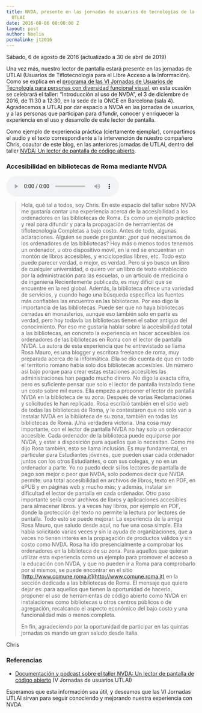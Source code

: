 ```yaml
---
title: NVDA, presente en las jornadas de usuarios de tecnologías de la información
  UTLAI
date: 2016-08-06 00:00:00 Z
layout: post
author: Noelia
permalink: jt2016
---
```


<footer>Sábado, 6 de agosto de 2016 (actualizado a 30 de abril de 2019)</footer>

Una vez más, nuestro lector de pantalla estará presente en las jornadas de UTLAI (Usuarios de Tiflotecnología para el Libre Acceso a la Información).
Como se explica en el [programa de las VI Jornadas de Usuarios de Tecnología para personas con diversidad funcional visual](http://www.utlai.org/programa-de-las-vi-jornadas-de-usuarios-de-tecnologia-para-personas-con-diversidad-funcional-visual/), en esta ocasión se celebrará el taller: “Introducción al uso de NVDA”, el 3 de diciembre de 2016, de 11:30 a 12:30, en la sede de la ONCE en Barcelona (sala 4).
Agradecemos a UTLAI por dar espacio a NVDA en las jornadas de usuarios, y a las personas que participan para difundir, conocer y enriquecer la experiencia en el uso y desarrollo de este lector de pantalla.

Como ejemplo de experiencia práctica (ciertamente ejemplar), compartimos el audio y el texto correspondiente a la intervención de nuestro compañero Chris, coautor de este blog, en las anteriores jornadas de UTLAI, dentro del taller [NVDA: Un lector de pantalla de código abierto](http://www.utlai.org/nvda-un-lector-de-pantallas-de-codigo-abierto/).

### Accesibilidad en bibliotecas de Roma mediante NVDA ###

<audio id="chris" controls src="http://www.utlai.org/wp-content/uploads/2014/12/15_nvda.mp3#t=00:15:52,00:21:23">
Tu navegador no admite la reproducción de este podcast.
</audio>

> Hola, qué tal a todos, soy Chris.
> En este espacio del taller sobre NVDA me gustaría contar una experiencia acerca de la accesibilidad a los ordenadores en las bibliotecas de Roma.
> Es como un ejemplo práctico y real para difundir y para la propagación de herramientas de tiflotecnología Completas a bajo costo.
> Antes de todo, algunas aclaraciones.
> Alguien se puede preguntar: ¿por qué necesitamos de los ordenadores de las bibliotecas? 
> Hoy más o menos todos tenemos un ordenador, u otro dispositivo móvil, en la red se encuentran un montón de libros accesibles, y enciclopedias libres, etc.
> Todo esto puede parecer verdad, o mejor, es verdad. 
> Pero si yo busco un libro de cualquier universidad, o quiero ver un libro de texto establecido por la administración para las escuelas,
> o un artículo de medicina o de ingeniería Recientemente publicado, es muy difícil que se encuentre en la red global.
> Además, la biblioteca ofrece una variedad de servicios, y cuando hago una búsqueda específica las fuentes más confiables las encuentro en las bibliotecas.
> Por eso digo la importancia de las bibliotecas.
> Puede ser que no haya bibliotecas cerradas en monasterios, aunque eso también solo en parte es verdad, pero hoy todavía las bibliotecas tienen el sabor antiguo del conocimiento.
> Por eso me gustaría hablar sobre la accesibilidad total a las bibliotecas, en concreto la experiencia en hacer accesibles los ordenadores de las bibliotecas en Roma con el lector de pantalla NVDA.
> La autora de esta experiencia que he entrevistado se llama Rosa Mauro, es una blogger y escritora freelance de roma, muy preparada acerca de la informática.
> Ella se dio cuenta de que en todo el territorio romano había solo dos bibliotecas accesibles.
> Un número así bajo porque para crear estas estaciones accesibles las administraciones han pagado mucho dinero.
> No digo la exacta cifra, pero es suficiente pensar que solo el lector de pantalla instalado tiene un costo sobre mil euros.
> Ella empezo a proponer el lector de pantalla NVDA en la biblioteca de su zona.
> Después de varias Reclamaciónes y solicitudes le han replicado.
> Rosa escribió también en el sitio web de todas las bibliotecas de Roma, y le contestaron que no solo van a instalar NVDA en la biblioteca de su zona, también en todas las bibliotecas de Roma.
> ¡Una verdadera victoria.
> Una cosa muy importante, con el lector de pantalla NVDA no hay solo un ordenador accesible.
> Cada ordenador de la biblioteca puede equiparse por NVDA, y estar a disposición para aquellos que lo necesitan.
> Como me dijo Rosa también, esto se llama inclusión.
> Es muy fundamental, en particular para Estudiantes jóvenes, que pueden usar cada ordenador juntos con los otros Estudiantes, o con sus colegas, y no en un ordenador a parte.
> Yo no puedo decir si los lectores de pantalla de pago son mejor o peor que NVDA, solo podemos decir que NVDA permite: una total accesibilidad en archivos de libros, texto en PDF, en ePUB y en páginas web y mucho más;
> y además, instalar sin dificultad el lector de pantalla en cada ordenador.
> Otro paso importante sería crear archivos de libros y aplicaciones accesibles para almacenar libros. 
> y a veces hay libros, por ejemplo en PDF, donde la protección del texto no permite la lectura por lectores de pantalla.
> Todo esto se puede mejorar.
> La experiencia de la amiga Rosa Mauro, que saludo desde aquí, no fue una cosa simple.
> Ella había solicitado varias veces y sin la ayuda de organizaciones, que a veces no tienen interés en la propagación de productos válidos y sin costo como NVDA.
> Rosa ha ido presencialmente a comprobar los ordenadores en la biblioteca de su zona.
> Para aquellos que quieran utilizar esta experiencia como un ejemplo para promover el acceso a la educación con NVDA,
> y que no pueden ir a Roma para comprobarlo por si mismos, se puede encontrar en el sitio 
> [http://www.comune.roma.it](http://www.comune.roma.it)
> en la sección dedicada a las bibliotecas de Roma.
> El mensaje que quiero dejar es:
> para aquellos que tienen la oportunidad de hacerlo, proponer el uso de herramientas de código abierto como NVDA en 
> instalaciones como bibliotecas u otros centros públicos o de agregación, recalcando el aspecto económico del bajo costo y una funcionalidad más o menos completa.
>
> En fin, agradeciendo por la oportunidad de participar en las quintas jornadas os mando un gran saludo desde Italia.

Chris

### Referencias ###
* [Documentación y podcast sobre el taller NVDA: Un lector de pantalla de código abierto](http://www.utlai.org/tifloclub-utlai-podcast-especial-no-6-v-jornadas-a-coruna-2014/) (V Jornadas de usuarios UTLAI)

Esperamos que esta información sea útil, y deseamos que las VI Jornadas UTLAI sirvan para seguir conociendo y mejorando nuestra experiencia con NVDA. 

<script src="../../scripts/chris.js"></script>